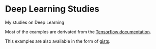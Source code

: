 # Deep Learning Studies
My studies on Deep Learning

Most of the examples are derivated from the [Tensorflow documentation](https://www.tensorflow.org/get_started/).

This examples are also avaliable in the form of [gists](https://gist.github.com/FFY00).
